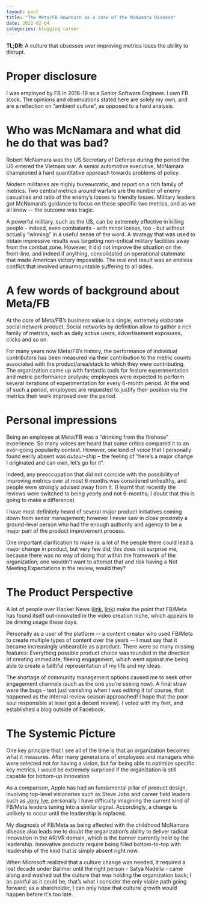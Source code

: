 ```yaml
---
layout: post
title: "The Meta/FB downturn as a case of the McNamara Disease"
date: 2022-02-04
categories: blogging career
---
```

**TL;DR**: A culture that obsesses over improving metrics loses the ability to disrupt.

# Proper disclosure
I was employed by FB in 2018-19 as a Senior Software Engineer. I own FB stock. The opinions and observations stated here are solely my own, and are a reflection on “ambient culture”, as opposed to a hard analysis.

# Who was McNamara and what did he do that was bad?
Robert McNamara was the US Secretary of Defense during the period the US entered the Vietnam war. A senior automotive executive, McNamara championed a hard quantitative approach towards problems of policy.

Modern militaries are highly bureaucratic, and report on a rich family of metrics. Two central metrics around warfare are the number of enemy casualties and ratio of the enemy’s losses to friendly losses. Military leaders got McNamara’s guidance to focus on these specific two metrics, and as we all know -- the outcome was tragic.

A powerful military, such as the US, can be extremely effective in killing people - indeed, even combatants - with minor losses, too - but without actually “winning” in a useful sense of the word. A strategy that was used to obtain impressive results was targeting non-critical military facilities away from the combat zone. However, it did not improve the situation on the front-line, and indeed if anything, consolidated an operational stalemate that made American victory impossible. The real end result was an endless conflict that involved unsurmountable suffering to all sides.


# A few words of background about Meta/FB

At the core of Meta/FB’s business value is a single, extremely elaborate social network product. Social networks by definition allow to gather a rich family of metrics, such as daily active users, advertisement exposures, clicks and so on.

For many years now Meta/FB’s history, the performance of individual contributors has been measured via their contribution to the metric counts associated with the product/area/stack to which they were contributing. The organization came up with fantastic tools for feature experimentation and metric performance analysis; employees were expected to perform several iterations of experimentation for every 6-month period. At the end of such a period, employees are requested to justify their position via the metrics their work improved over the period.

# Personal impressions

Being an employee at Meta/FB was a “drinking from the firehose” experience. So many voices are heard that some critics compared it to an ever-going popularity contest. However, one kind of voice that I personally found eerily absent was *auteur*-ship – the feeling of “here’s a major change I originated and can own, let’s go for it“.  

Indeed, any preoccupation that did not coincide with the possibility of improving metrics over at most 6 months was considered unhealthy, and people were strongly advised away from it. (I learnt that recently the reviews were switched to being yearly and not 6-months; I doubt that this is going to make a difference)

I have most definitely heard of several major product initiatives coming down from senior management; however I never saw in close proximity a ground-level person who had the enough authority and agency to be a major part of the product improvement process. 

One important clarification to make is: a lot of the people there could lead a major change in product, but very few did; this does not surprise me, because there was no way of doing that within the framework of the organization; one wouldn’t want to attempt that and risk having a Not Meeting Expectations in the review, would they?

# The Product Perspective

A lot of people over Hacker News ([link](https://news.ycombinator.com/item?id=30186326), [link](https://news.ycombinator.com/item?id=30185214)) make the point that FB/Meta has found itself out-innovated in the video creation niche, which appears to be driving usage these days.

Personally as a user of the platform -- a content creator who used FB/Meta to create multiple types of content over the years -- I must say that it became increasingly unbearable as a product. There were so many missing features: Everything possible product choice was rounded in the direction of creating immediate, fleeing engagement, which went against me being able to create a faithful representation of my life and my ideas. 

The shortage of community management options caused me to seek other engagement channels (such as the one you’re seeing now). A final straw were the bugs - text just vanishing when I was editing it (of course, that happened as the internal review season approached! I hope that the poor soul responsible at least got a decent review). I voted with my feet, and established a blog outside of Facebook.

# The Systemic Picture

One key principle that I see all of the time is that an organization becomes what it measures. After many generations of employees and managers who were selected not for having a vision, but for being able to optimize specific key metrics, I would be extremely surprised if the organization is still capable for bottom-up innovation

As a comparison, Apple has had an fundamental pillar of product design, involving top-level visionaries such as Steve Jobs and career field leaders such as [Jony Ive](https://www.theverge.com/2019/11/28/20986838/jony-ive-last-day-apple); personally I have difficulty imagining the current kind of FB/Meta leaders tuning into a similar signal. Accordingly, a change is unlikely to occur until the leadership is replaced.

My diagnosis of FB/Meta as being affected with the childhood McNamara disease also leads me to doubt the organization’s ability to deliver radical innovation in the AR/VR domain, which is the banner currently held by the leadership. Innovative products require being filled bottom-to-top with leadership of the kind that is simply absent right now.

When Microsoft realized that a culture change was needed, it required a lost decade under Ballmer until the right person - Satya Nadella - came along and washed out the culture that was holding the organization back; I as painful as it could be, that’s what I consider the only viable path going forward; as a shareholder, I can only hope that cultural growth would happen before it's too late.
